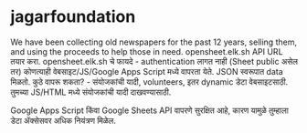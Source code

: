 # jagarfoundation
We have been collecting old newspapers for the past 12 years, selling them, and using the proceeds to help those in need.
opensheet.elk.sh API URL तयार करा.
opensheet.elk.sh चे फायदे - authentication लागत नाही (Sheet public असेल तर)
कोणत्याही वेबसाइट/JS/Google Apps Script मध्ये वापरता येते. JSON स्वरूपात data मिळतो.
कुठे वापरू शकता? - संयोजकांची यादी, volunteers, इतर dynamic डेटा वेबसाइटसाठी. तुमच्या JS/HTML मध्ये संयोजकांची यादी दाखवण्यासाठी.

Google Apps Script किंवा Google Sheets API वापरणे सुरक्षित आहे, कारण यामुळे तुम्हाला डेटा ॲक्सेसवर अधिक नियंत्रण मिळेल.
